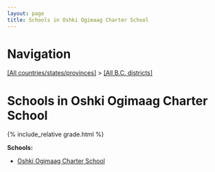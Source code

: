 ```yaml
---
layout: page
title: Schools in Oshki Ogimaag Charter School
---
```

# Navigation

[[All countries/states/provinces]](../..) > [[All B.C. districts]](..)

# Schools in Oshki Ogimaag Charter School

{% include_relative grade.html %}

**Schools:**

- [Oshki Ogimaag Charter School](Oshki_Ogimaag_Charter_School.md)
